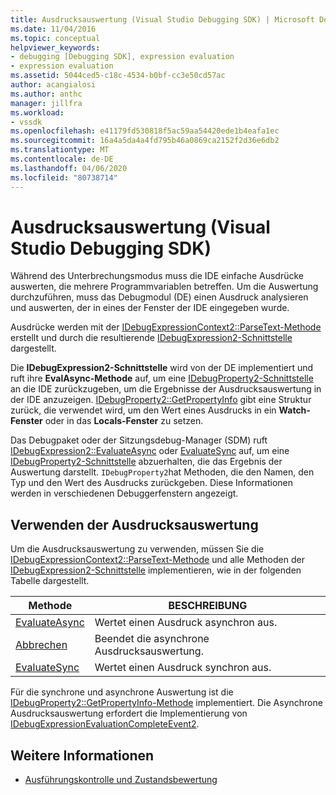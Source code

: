 ```yaml
---
title: Ausdrucksauswertung (Visual Studio Debugging SDK) | Microsoft Docs
ms.date: 11/04/2016
ms.topic: conceptual
helpviewer_keywords:
- debugging [Debugging SDK], expression evaluation
- expression evaluation
ms.assetid: 5044ced5-c18c-4534-b0bf-cc3e50cd57ac
author: acangialosi
ms.author: anthc
manager: jillfra
ms.workload:
- vssdk
ms.openlocfilehash: e41179fd530818f5ac59aa54420ede1b4eafa1ec
ms.sourcegitcommit: 16a4a5da4a4fd795b46a0869ca2152f2d36e6db2
ms.translationtype: MT
ms.contentlocale: de-DE
ms.lasthandoff: 04/06/2020
ms.locfileid: "80738714"
---
```

# <a name="expression-evaluation-visual-studio-debugging-sdk"></a>Ausdrucksauswertung (Visual Studio Debugging SDK)
Während des Unterbrechungsmodus muss die IDE einfache Ausdrücke auswerten, die mehrere Programmvariablen betreffen. Um die Auswertung durchzuführen, muss das Debugmodul (DE) einen Ausdruck analysieren und auswerten, der in eines der Fenster der IDE eingegeben wurde.

 Ausdrücke werden mit der [IDebugExpressionContext2::ParseText-Methode](../../extensibility/debugger/reference/idebugexpressioncontext2-parsetext.md) erstellt und durch die resultierende [IDebugExpression2-Schnittstelle](../../extensibility/debugger/reference/idebugexpression2.md) dargestellt.

 Die **IDebugExpression2-Schnittstelle** wird von der DE implementiert und ruft ihre **EvalAsync-Methode** auf, um eine [IDebugProperty2-Schnittstelle](../../extensibility/debugger/reference/idebugproperty2.md) an die IDE zurückzugeben, um die Ergebnisse der Ausdrucksauswertung in der IDE anzuzeigen. [IDebugProperty2::GetPropertyInfo](../../extensibility/debugger/reference/idebugproperty2-getpropertyinfo.md) gibt eine Struktur zurück, die verwendet wird, um den Wert eines Ausdrucks in ein **Watch-Fenster** oder in das **Locals-Fenster** zu setzen.

 Das Debugpaket oder der Sitzungsdebug-Manager (SDM) ruft [IDebugExpression2::EvaluateAsync](../../extensibility/debugger/reference/idebugexpression2-evaluateasync.md) oder [EvaluateSync](../../extensibility/debugger/reference/idebugexpression2-evaluatesync.md) auf, um eine [IDebugProperty2-Schnittstelle](../../extensibility/debugger/reference/idebugproperty2.md) abzuerhalten, die das Ergebnis der Auswertung darstellt. `IDebugProperty2`hat Methoden, die den Namen, den Typ und den Wert des Ausdrucks zurückgeben. Diese Informationen werden in verschiedenen Debuggerfenstern angezeigt.

## <a name="using-expression-evaluation"></a>Verwenden der Ausdrucksauswertung
 Um die Ausdrucksauswertung zu verwenden, müssen Sie die [IDebugExpressionContext2::ParseText-Methode](../../extensibility/debugger/reference/idebugexpressioncontext2-parsetext.md) und alle Methoden der [IDebugExpression2-Schnittstelle](../../extensibility/debugger/reference/idebugexpression2.md) implementieren, wie in der folgenden Tabelle dargestellt.

|Methode|BESCHREIBUNG|
|------------|-----------------|
|[EvaluateAsync](../../extensibility/debugger/reference/idebugexpression2-evaluateasync.md)|Wertet einen Ausdruck asynchron aus.|
|[Abbrechen](../../extensibility/debugger/reference/idebugexpression2-abort.md)|Beendet die asynchrone Ausdrucksauswertung.|
|[EvaluateSync](../../extensibility/debugger/reference/idebugexpression2-evaluatesync.md)|Wertet einen Ausdruck synchron aus.|

 Für die synchrone und asynchrone Auswertung ist die [IDebugProperty2::GetPropertyInfo-Methode](../../extensibility/debugger/reference/idebugproperty2-getpropertyinfo.md) implementiert. Die Asynchrone Ausdrucksauswertung erfordert die Implementierung von [IDebugExpressionEvaluationCompleteEvent2](../../extensibility/debugger/reference/idebugexpressionevaluationcompleteevent2.md).

## <a name="see-also"></a>Weitere Informationen
- [Ausführungskontrolle und Zustandsbewertung](../../extensibility/debugger/execution-control-and-state-evaluation.md)
